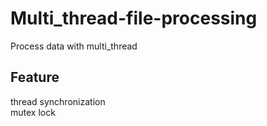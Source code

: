 # Multi_thread-file-processing
Process data with multi_thread <br>
## Feature
thread synchronization<br>
mutex lock
